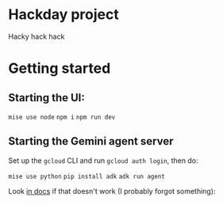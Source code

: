 # Hackday project

Hacky hack hack

# Getting started

## Starting the UI:

`mise use node`
`npm i`
`npm run dev`

## Starting the Gemini agent server

Set up the `gcloud` CLI and run `gcloud auth login`, then do:

`mise use python`
`pip install adk`
`adk run agent`

Look [in docs](https://google.github.io/adk-docs/get-started/quickstart/) if that doesn't work (I probably forgot something):
